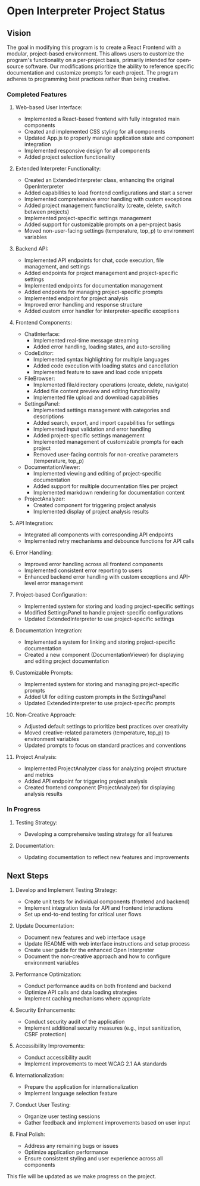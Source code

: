 # Open Interpreter Project Status

## Vision
The goal in modifying this program is to create a React Frontend with a modular, project-based environment. This allows users to customize the program's functionality on a per-project basis, primarily intended for open-source software. Our modifications prioritize the ability to reference specific documentation and customize prompts for each project. The program adheres to programming best practices rather than being creative.

### Completed Features

1. Web-based User Interface:
   - Implemented a React-based frontend with fully integrated main components
   - Created and implemented CSS styling for all components
   - Updated App.js to properly manage application state and component integration
   - Implemented responsive design for all components
   - Added project selection functionality

2. Extended Interpreter Functionality:
   - Created an ExtendedInterpreter class, enhancing the original OpenInterpreter
   - Added capabilities to load frontend configurations and start a server
   - Implemented comprehensive error handling with custom exceptions
   - Added project management functionality (create, delete, switch between projects)
   - Implemented project-specific settings management
   - Added support for customizable prompts on a per-project basis
   - Moved non-user-facing settings (temperature, top_p) to environment variables

3. Backend API:
   - Implemented API endpoints for chat, code execution, file management, and settings
   - Added endpoints for project management and project-specific settings
   - Implemented endpoints for documentation management
   - Added endpoints for managing project-specific prompts
   - Implemented endpoint for project analysis
   - Improved error handling and response structure
   - Added custom error handler for interpreter-specific exceptions

4. Frontend Components:
   - ChatInterface:
     - Implemented real-time message streaming
     - Added error handling, loading states, and auto-scrolling
   - CodeEditor:
     - Implemented syntax highlighting for multiple languages
     - Added code execution with loading states and cancellation
     - Implemented feature to save and load code snippets
   - FileBrowser:
     - Implemented file/directory operations (create, delete, navigate)
     - Added file content preview and editing functionality
     - Implemented file upload and download capabilities
   - SettingsPanel:
     - Implemented settings management with categories and descriptions
     - Added search, export, and import capabilities for settings
     - Implemented input validation and error handling
     - Added project-specific settings management
     - Implemented management of customizable prompts for each project
     - Removed user-facing controls for non-creative parameters (temperature, top_p)
   - DocumentationViewer:
     - Implemented viewing and editing of project-specific documentation
     - Added support for multiple documentation files per project
     - Implemented markdown rendering for documentation content
   - ProjectAnalyzer:
     - Created component for triggering project analysis
     - Implemented display of project analysis results

5. API Integration:
   - Integrated all components with corresponding API endpoints
   - Implemented retry mechanisms and debounce functions for API calls

6. Error Handling:
   - Improved error handling across all frontend components
   - Implemented consistent error reporting to users
   - Enhanced backend error handling with custom exceptions and API-level error management

7. Project-based Configuration:
   - Implemented system for storing and loading project-specific settings
   - Modified SettingsPanel to handle project-specific configurations
   - Updated ExtendedInterpreter to use project-specific settings

8. Documentation Integration:
   - Implemented a system for linking and storing project-specific documentation
   - Created a new component (DocumentationViewer) for displaying and editing project documentation

9. Customizable Prompts:
   - Implemented system for storing and managing project-specific prompts
   - Added UI for editing custom prompts in the SettingsPanel
   - Updated ExtendedInterpreter to use project-specific prompts

10. Non-Creative Approach:
    - Adjusted default settings to prioritize best practices over creativity
    - Moved creative-related parameters (temperature, top_p) to environment variables
    - Updated prompts to focus on standard practices and conventions

11. Project Analysis:
    - Implemented ProjectAnalyzer class for analyzing project structure and metrics
    - Added API endpoint for triggering project analysis
    - Created frontend component (ProjectAnalyzer) for displaying analysis results

### In Progress

1. Testing Strategy:
   - Developing a comprehensive testing strategy for all features

2. Documentation:
   - Updating documentation to reflect new features and improvements

## Next Steps

1. Develop and Implement Testing Strategy:
   - Create unit tests for individual components (frontend and backend)
   - Implement integration tests for API and frontend interactions
   - Set up end-to-end testing for critical user flows

2. Update Documentation:
   - Document new features and web interface usage
   - Update README with web interface instructions and setup process
   - Create user guide for the enhanced Open Interpreter
   - Document the non-creative approach and how to configure environment variables

3. Performance Optimization:
   - Conduct performance audits on both frontend and backend
   - Optimize API calls and data loading strategies
   - Implement caching mechanisms where appropriate

4. Security Enhancements:
   - Conduct security audit of the application
   - Implement additional security measures (e.g., input sanitization, CSRF protection)

5. Accessibility Improvements:
   - Conduct accessibility audit
   - Implement improvements to meet WCAG 2.1 AA standards

6. Internationalization:
   - Prepare the application for internationalization
   - Implement language selection feature

7. Conduct User Testing:
   - Organize user testing sessions
   - Gather feedback and implement improvements based on user input

8. Final Polish:
   - Address any remaining bugs or issues
   - Optimize application performance
   - Ensure consistent styling and user experience across all components

This file will be updated as we make progress on the project.